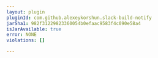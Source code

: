 ```yaml
---
layout: plugin
pluginId: com.github.alexeykorshun.slack-build-notify
jarSha1: 982f31229823360054b0efaac9583f4c090e58a4
isJarAvailable: true
error: NONE
violations: []

---
```


